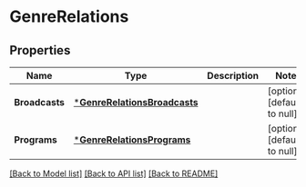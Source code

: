 # GenreRelations

## Properties
Name | Type | Description | Notes
------------ | ------------- | ------------- | -------------
**Broadcasts** | [***GenreRelationsBroadcasts**](GenreRelations_broadcasts.md) |  | [optional] [default to null]
**Programs** | [***GenreRelationsPrograms**](GenreRelations_programs.md) |  | [optional] [default to null]

[[Back to Model list]](../README.md#documentation-for-models) [[Back to API list]](../README.md#documentation-for-api-endpoints) [[Back to README]](../README.md)


